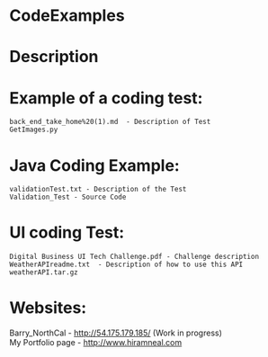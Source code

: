 # CodeExamples

# Description


# Example of a coding test:  
    back_end_take_home%20(1).md  - Description of Test  
    GetImages.py 

# Java Coding Example:  
    validationTest.txt - Description of the Test
    Validation_Test - Source Code  
    
# UI coding Test:  
    Digital Business UI Tech Challenge.pdf - Challenge description  
    WeatherAPIreadme.txt  - Description of how to use this API  
    weatherAPI.tar.gz  
    
# Websites:  
Barry_NorthCal - http://54.175.179.185/  (Work in progress)   
My Portfolio page - http://www.hiramneal.com
